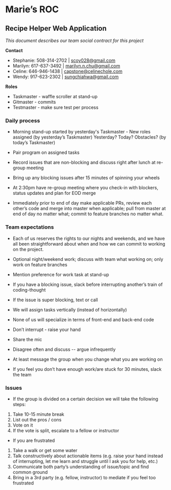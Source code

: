 # Marie’s ROC
## Recipe Helper Web Application
*This document describes our team social contract for this project*

**Contact**
- Stephanie: 508-314-2702 | scoy028@gmail.com
- Marilyn: 617-637-3492 | marilyn.n.chu@gmail.com
- Celine: 646-946-1438 | capstone@celinechole.com
- Wendy: 917-623-2302 | sungchiahwa@gmail.com

**Roles**

- Taskmaster - waffle scroller at stand-up
- Gitmaster - commits
- Testmaster - make sure test per process

### Daily process
- Morning stand-up started by yesterday's Taskmaster - New roles assigned (by yesterday’s Taskmaster) Yesterday? Today? Obstacles? (by today’s Taskmaster)

- Pair program on assigned tasks

- Record issues that are non-blocking and discuss right after lunch at re-group meeting

- Bring up any blocking issues after 15 minutes of spinning your wheels

- At 2:30pm have re-group meeting where you check-in with blockers, status updates and plan for EOD merge

- Immediately prior to end of day make applicable PRs, review each other’s code and merge into master when applicable; pull from master at end of day no matter what; commit to feature branches no matter what.

### Team expectations

- Each of us reserves the rights to our nights and weekends, and we have all been straightforward about when and how we can commit to working on the project.

- Optional night/weekend work; discuss with team what working on; only work on feature branches

- Mention preference for work task at stand-up

- If you have a blocking issue, slack before interrupting another’s train of coding-thought

- If the issue is super blocking, text or call

- We will assign tasks vertically (instead of horizontally)

- None of us will specialize in terms of front-end and back-end code

- Don’t interrupt - raise your hand

- Share the mic

- Disagree often and discuss -- argue infrequently

- At least message the group when you change what you are working on

- If you feel you don’t have enough work/are stuck for 30 minutes, slack the team

### Issues

- If the group is divided on a certain decision we will take the following steps:
1. Take 10-15 minute break
2. List out the pros / cons
3. Vote on it
4. If the vote is split, escalate to a fellow or instructor

- If you are frustrated
1. Take a walk or get some water
2. Talk constructively about actionable items (e.g. raise your hand instead of interrupting, let me learn and struggle until I ask you for help, etc.)
3. Communicate both party’s understanding of issue/topic and find common ground
4. Bring in a 3rd party (e.g. fellow, instructor) to mediate if you feel too frustrated

